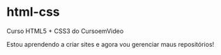 # html-css
 Curso HTML5 + CSS3 do CursoemVideo

 Estou aprendendo a criar sites e agora vou gerenciar maus repositórios!

